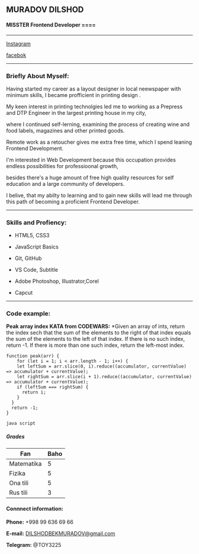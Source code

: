 ## MURADOV DILSHOD
#### MISSTER Frontend Developer __====__
***


[Instagram](https://instagram.com/alegarx75.75?igshid=ZDdkNTZiNTM=)

[facebok](https://www.facebook.com/profile.php?id=100084147037480&mibextid=ZbWKwL)
***

### Briefly About Myself:

Having started my career as a layout designer in local neewspaper with minimum skills, I became profficient in printing  design .

My keen interest in printing technolgies led me to working as a Prepress and DTP Engineer in the largest printing house in my city,

where I continued self-lerning, examining the process of creating wine and food labels, magazines and other printed goods.


Remote work as a retoucher gives me extra free time, which I spend leaning Frontend Development.

I'm interested in Web Development because this occupation provides endless possibilities for professioonal growth,

besides there's a huge amount of free high quality resources for self education and a large community of developers.

I belive, that my abilty to learning and to gain new skills will lead me through this path of becoming a proficient Frontend Developer.
***

### Skills and Profiency:

* HTML5, CSS3

* JavaScript Basics

* Git, GitHub

* VS Code, Subtitle

* Adobe Photoshop, Illustrator,Corel
 + Capcut
***

### Code example:
__Peak array index KATA from CODEWARS:__ *Given an array of ints, return the index sech that the sum of the elements to the right of that index equals the sum of the elements to the left of that index. If there is no such index, return -1. If there is more than one such index, return the left-most index.




```
function peak(arr) {
    for (let i = 1; i < arr.length - 1; i++) {
    let leftSum = arr.slice(0, i).reduce((accumulator, currentValue) => accumulator + currentValue);
    let rightSum = arr.slice(i + 1).reduce((accumulator, currentValue) => accumulator + currentValue);
    if (leftSum === rightSum) {
      return i;
    }
  }
  return -1;
}
```
`java script`

##### Grades
| Fan |Baho|
| --- | --- |
| Matematika | 5 |
| Fizika | 5 |
| Ona tili | 5 |
| Rus tili | 3 |


#### Connnect information:
__Phone:__ +998 99 636 69 66

__E-mail:__ DILSHODBEKMURADOV@gmail.com

__Telegram:__ @TOY3225
